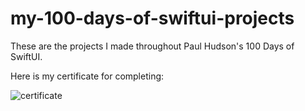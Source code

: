# my-100-days-of-swiftui-projects

These are the projects I made throughout Paul Hudson's 100 Days of SwiftUI.

Here is my certificate for completing:

![certificate](https://user-images.githubusercontent.com/85328038/168903705-b06db2e1-20a9-4de9-b167-f7ab6bd92d17.jpg)
